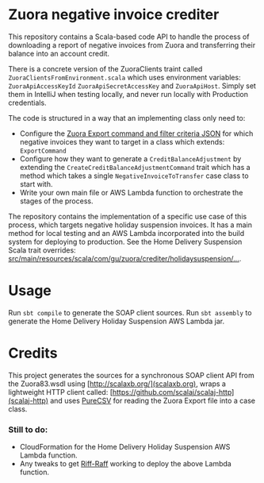 # Zuora negative invoice crediter

This repository contains a Scala-based code API to handle the process of downloading a report of negative invoices from Zuora and transferring their balance into an account credit.

There is a concrete version of the ZuoraClients traint called `ZuoraClientsFromEnvironment.scala` which uses environment variables: `ZuoraApiAccessKeyId` `ZuoraApiSecretAccessKey` and `ZuoraApiHost`. 
Simply set them in IntelliJ when testing locally, and never run locally with Production credentials.
 
The code is structured in a way that an implementing class only need to:

- Configure the [Zuora Export command and filter criteria JSON](https://www.zuora.com/developer/api-reference/#operation/Object_POSTExport) for which negative invoices they want to target in a class which extends: `ExportCommand`
- Configure how they want to generate a `CreditBalanceAdjustment` by extending the `CreateCreditBalanceAdjustmentCommand` trait which has a method which takes a single `NegativeInvoiceToTransfer` case class to start with.
- Write your own main file or AWS Lambda function to orchestrate the stages of the process.
 
The repository contains the implementation of a specific use case of this process, which targets negative holiday suspension invoices. It has a main method for local testing and an AWS Lambda incorporated into the build system for deploying to production. See the Home Delivery Suspension Scala trait overrides: [src/main/resources/scala/com/gu/zuora/crediter/holidaysuspension/...](https://github.com/guardian/zuora-crediter/tree/master/src/main/scala/com/gu/zuora/crediter/holidaysuspension).
 
# Usage

Run `sbt compile` to generate the SOAP client sources.
Run `sbt assembly` to generate the Home Delivery Holiday Suspension AWS Lambda jar.

# Credits

This project generates the sources for a synchronous SOAP client API from the Zuora83.wsdl using [http://scalaxb.org/](scalaxb.org),  wraps a lightweight HTTP client called: [https://github.com/scalaj/scalaj-http](scalaj-http) and uses [PureCSV](https://github.com/melrief/PureCSV) for reading the Zuora Export file into a case class.

### Still to do:

- CloudFormation for the Home Delivery Holiday Suspension AWS Lambda function.
- Any tweaks to get [Riff-Raff](https://github.com/guardian/riff-raff) working to deploy the above Lambda function.




